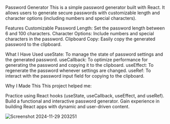 Password Generator
This is a simple password generator built with React. It allows users to generate secure passwords with customizable length and character options (including numbers and special characters).

Features
Customizable Password Length: Set the password length between 6 and 100 characters.
Character Options: Include numbers and special characters in the password.
Clipboard Copy: Easily copy the generated password to the clipboard.


What I Have Used
useState: To manage the state of password settings and the generated password.
useCallback: To optimize performance for generating the password and copying it to the clipboard.
useEffect: To regenerate the password whenever settings are changed.
useRef: To interact with the password input field for copying to the clipboard.


Why I Made This
This project helped me:

Practice using React hooks (useState, useCallback, useEffect, and useRef).
Build a functional and interactive password generator.
Gain experience in building React apps with dynamic and user-driven content.


![Screenshot 2024-11-29 203251](https://github.com/user-attachments/assets/aa58f1dd-34c9-44b4-b4f9-af85f9e664a3)
